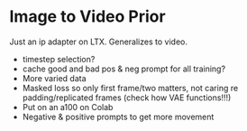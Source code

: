 # Image to Video Prior

Just an ip adapter on LTX. Generalizes to video.


- timestep selection? 
- cache good and bad pos & neg prompt for all training?
- More varied data
- Masked loss so only first frame/two matters, not caring re padding/replicated frames (check how VAE functions!!!)
- Put on an a100 on Colab
- Negative & positive prompts to get more movement